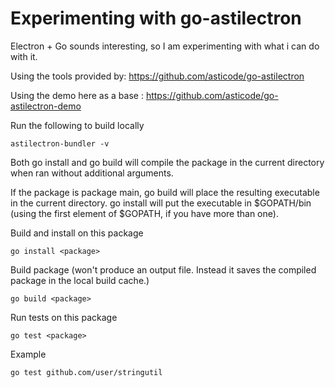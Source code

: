 # Experimenting with go-astilectron
Electron + Go sounds interesting, so I am experimenting with what i can do with it.

Using the tools provided by: https://github.com/asticode/go-astilectron

Using the demo here as a base : https://github.com/asticode/go-astilectron-demo

Run the following to build locally
```
astilectron-bundler -v
```




Both go install and go build will compile the package in the current directory when ran without additional arguments.

If the package is package main, go build will place the resulting executable in the current directory. go install will put the executable in $GOPATH/bin (using the first element of $GOPATH, if you have more than one).

Build and install on this package
```
go install <package>
```

Build package (won't produce an output file. Instead it saves the compiled package in the local build cache.)
```
go build <package>
```


Run tests on this package
```
go test <package>
```
Example
```
go test github.com/user/stringutil
```
